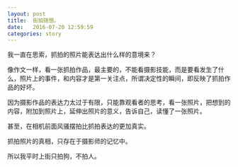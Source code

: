 ```yaml
---
layout: post
title:  街拍随想。 
date:   2016-07-20 12:59:59
categories: story
---
```


我一直在思索，抓拍的照片能表达出什么样的意境来？

像作文一样，看一张抓拍作品，最主要的，不能看摄影技能，而是要看发生了什么，照片上的事件，和内容才是第一关注点，所谓决定性的瞬间，即反映了抓拍作品的好坏。

因为摄影作品的表达力太过于有限，只能靠观看者的思考，看一张照片，把想到的内容，附加到照片上，延伸出照片的意义，告诉自己，读懂了一张照片。

甚至，在相机前面风骚摆拍比抓拍表达的更加真实。

抓拍照片的真相，只存在于摄影师的记忆中。

所以我平时上街只拍狗，不拍人。













